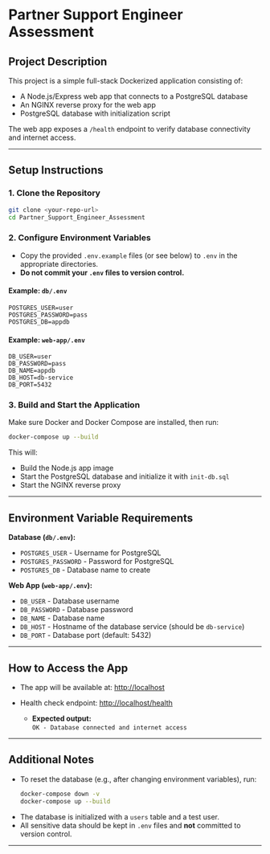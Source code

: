 # Partner Support Engineer Assessment

## Project Description

This project is a simple full-stack Dockerized application consisting of:
- A Node.js/Express web app that connects to a PostgreSQL database
- An NGINX reverse proxy for the web app
- PostgreSQL database with initialization script

The web app exposes a `/health` endpoint to verify database connectivity and internet access.

---

## Setup Instructions

### 1. Clone the Repository

```sh
git clone <your-repo-url>
cd Partner_Support_Engineer_Assessment
```

### 2. Configure Environment Variables

- Copy the provided `.env.example` files (or see below) to `.env` in the appropriate directories.
- **Do not commit your `.env` files to version control.**

#### Example: `db/.env`
```
POSTGRES_USER=user
POSTGRES_PASSWORD=pass
POSTGRES_DB=appdb
```

#### Example: `web-app/.env`
```
DB_USER=user
DB_PASSWORD=pass
DB_NAME=appdb
DB_HOST=db-service
DB_PORT=5432
```

### 3. Build and Start the Application

Make sure Docker and Docker Compose are installed, then run:

```sh
docker-compose up --build
```

This will:
- Build the Node.js app image
- Start the PostgreSQL database and initialize it with `init-db.sql`
- Start the NGINX reverse proxy

---

## Environment Variable Requirements

**Database (`db/.env`):**
- `POSTGRES_USER` - Username for PostgreSQL
- `POSTGRES_PASSWORD` - Password for PostgreSQL
- `POSTGRES_DB` - Database name to create

**Web App (`web-app/.env`):**
- `DB_USER` - Database username
- `DB_PASSWORD` - Database password
- `DB_NAME` - Database name
- `DB_HOST` - Hostname of the database service (should be `db-service`)
- `DB_PORT` - Database port (default: 5432)

---

## How to Access the App

- The app will be available at: [http://localhost](http://localhost)
- Health check endpoint: [http://localhost/health](http://localhost/health)

  - **Expected output:**  
    `OK - Database connected and internet access`

---

## Additional Notes

- To reset the database (e.g., after changing environment variables), run:
  ```sh
  docker-compose down -v
  docker-compose up --build
  ```
- The database is initialized with a `users` table and a test user.
- All sensitive data should be kept in `.env` files and **not** committed to version control.

---